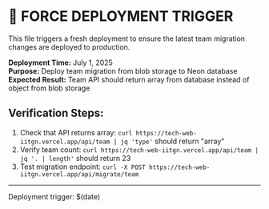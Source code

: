 # 🚀 FORCE DEPLOYMENT TRIGGER

This file triggers a fresh deployment to ensure the latest team migration changes are deployed to production.

**Deployment Time:** July 1, 2025  
**Purpose:** Deploy team migration from blob storage to Neon database  
**Expected Result:** Team API should return array from database instead of object from blob storage

## Verification Steps:
1. Check that API returns array: `curl https://tech-web-iitgn.vercel.app/api/team | jq 'type'` should return "array"  
2. Verify team count: `curl https://tech-web-iitgn.vercel.app/api/team | jq '. | length'` should return 23
3. Test migration endpoint: `curl -X POST https://tech-web-iitgn.vercel.app/api/migrate/team`

---
Deployment trigger: $(date)
